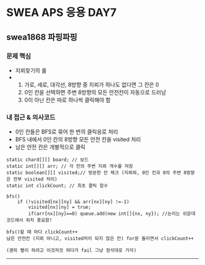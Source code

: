 # SWEA APS 응용 DAY7

## swea1868 파핑파핑

### 문제 핵심
- 지뢰찾기의 룰
- 1. 가로, 세로, 대각선, 8방향 중 지뢰가 하나도 없다면 그 칸은 0
  2. 0인 칸을 선택하면 주변 8방향의 모든 안전칸이 자동으로 드러남
  3. 0이 아닌 칸은 따로 하나씩 클릭해야 함

### 내 접근 & 의사코드
- 0인 칸들은 BFS로 묶어 한 번의 클릭응로 처리
- BFS 내에서 0인 칸의 8방향 모든 안전 칸을 visited 처리
- 남은 안전 칸은 개별적으로 클릭

```
static chard[][] board; // 보드
static int[][] arr; // 각 칸의 주변 지뢰 개수를 저장
static boolean[][] visited;// 방문한 칸 체크 (지뢰와, 0인 칸과 0의 주변 8방향은 전부 visited 처리)
static int clickCount; // 최초 클릭 함수

bfs()
    if (!visited[nx][ny] && arr[nx][ny] !=-1)
        visited[nx][ny] = true;
        if(arr[nx][ny]==0) queue.add(new int[]{nx, ny}); //논리는 쉬운데 코드에서 위치 중요함!

bfs()할 때 마다 clickCount++
남은 안전칸 (지뢰 아니고, visited처리 되지 않은 칸) for문 돌리면서 clickCount++

(괜히 빨리 하려고 이것저것 하다가 fail 그냥 정석대로 가자)

```

---------------------------------------------
